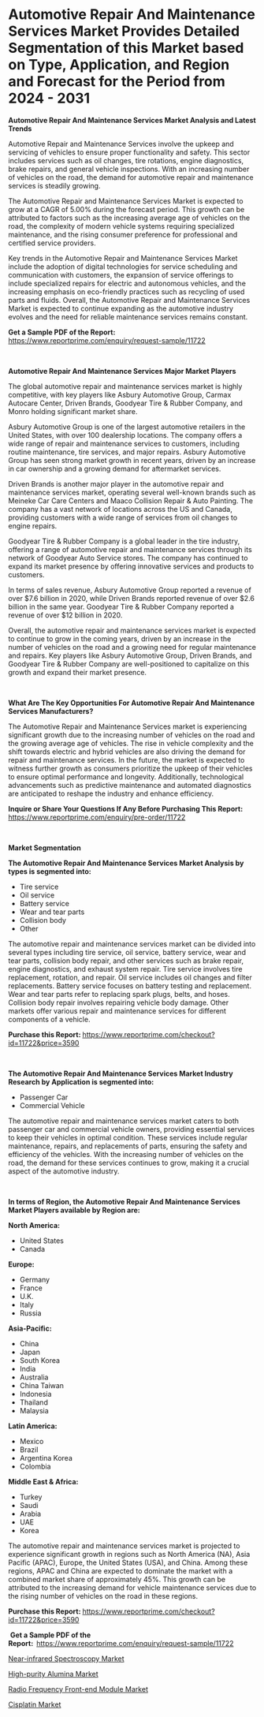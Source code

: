 <p><h1>Automotive Repair And Maintenance Services Market Provides Detailed Segmentation of this Market based on Type, Application, and Region and Forecast for the Period from 2024 - 2031</h1></p><p><strong>Automotive Repair And Maintenance Services Market Analysis and Latest Trends</strong></p>
<p><p>Automotive Repair and Maintenance Services involve the upkeep and servicing of vehicles to ensure proper functionality and safety. This sector includes services such as oil changes, tire rotations, engine diagnostics, brake repairs, and general vehicle inspections. With an increasing number of vehicles on the road, the demand for automotive repair and maintenance services is steadily growing.</p><p>The Automotive Repair and Maintenance Services Market is expected to grow at a CAGR of 5.00% during the forecast period. This growth can be attributed to factors such as the increasing average age of vehicles on the road, the complexity of modern vehicle systems requiring specialized maintenance, and the rising consumer preference for professional and certified service providers.</p><p>Key trends in the Automotive Repair and Maintenance Services Market include the adoption of digital technologies for service scheduling and communication with customers, the expansion of service offerings to include specialized repairs for electric and autonomous vehicles, and the increasing emphasis on eco-friendly practices such as recycling of used parts and fluids. Overall, the Automotive Repair and Maintenance Services Market is expected to continue expanding as the automotive industry evolves and the need for reliable maintenance services remains constant.</p></p>
<p><strong>Get a Sample PDF of the Report:&nbsp;</strong> <a href="https://www.reportprime.com/enquiry/request-sample/11722">https://www.reportprime.com/enquiry/request-sample/11722</a></p>
<p>&nbsp;</p>
<p><strong>Automotive Repair And Maintenance Services Major Market Players</strong></p>
<p><p>The global automotive repair and maintenance services market is highly competitive, with key players like Asbury Automotive Group, Carmax Autocare Center, Driven Brands, Goodyear Tire & Rubber Company, and Monro holding significant market share. </p><p>Asbury Automotive Group is one of the largest automotive retailers in the United States, with over 100 dealership locations. The company offers a wide range of repair and maintenance services to customers, including routine maintenance, tire services, and major repairs. Asbury Automotive Group has seen strong market growth in recent years, driven by an increase in car ownership and a growing demand for aftermarket services.</p><p>Driven Brands is another major player in the automotive repair and maintenance services market, operating several well-known brands such as Meineke Car Care Centers and Maaco Collision Repair & Auto Painting. The company has a vast network of locations across the US and Canada, providing customers with a wide range of services from oil changes to engine repairs.</p><p>Goodyear Tire & Rubber Company is a global leader in the tire industry, offering a range of automotive repair and maintenance services through its network of Goodyear Auto Service stores. The company has continued to expand its market presence by offering innovative services and products to customers.</p><p>In terms of sales revenue, Asbury Automotive Group reported a revenue of over $7.6 billion in 2020, while Driven Brands reported revenue of over $2.6 billion in the same year. Goodyear Tire & Rubber Company reported a revenue of over $12 billion in 2020.</p><p>Overall, the automotive repair and maintenance services market is expected to continue to grow in the coming years, driven by an increase in the number of vehicles on the road and a growing need for regular maintenance and repairs. Key players like Asbury Automotive Group, Driven Brands, and Goodyear Tire & Rubber Company are well-positioned to capitalize on this growth and expand their market presence.</p></p>
<p>&nbsp;</p>
<p><strong>What Are The Key Opportunities For Automotive Repair And Maintenance Services Manufacturers?</strong></p>
<p><p>The Automotive Repair and Maintenance Services market is experiencing significant growth due to the increasing number of vehicles on the road and the growing average age of vehicles. The rise in vehicle complexity and the shift towards electric and hybrid vehicles are also driving the demand for repair and maintenance services. In the future, the market is expected to witness further growth as consumers prioritize the upkeep of their vehicles to ensure optimal performance and longevity. Additionally, technological advancements such as predictive maintenance and automated diagnostics are anticipated to reshape the industry and enhance efficiency.</p></p>
<p><strong>Inquire or Share Your Questions If Any Before Purchasing This Report:</strong> <a href="https://www.reportprime.com/enquiry/pre-order/11722">https://www.reportprime.com/enquiry/pre-order/11722</a></p>
<p>&nbsp;</p>
<p><strong>Market Segmentation</strong></p>
<p><strong>The Automotive Repair And Maintenance Services Market Analysis by types is segmented into:</strong></p>
<p><ul><li>Tire service</li><li>Oil service</li><li>Battery service</li><li>Wear and tear parts</li><li>Collision body</li><li>Other</li></ul></p>
<p><p>The automotive repair and maintenance services market can be divided into several types including tire service, oil service, battery service, wear and tear parts, collision body repair, and other services such as brake repair, engine diagnostics, and exhaust system repair. Tire service involves tire replacement, rotation, and repair. Oil service includes oil changes and filter replacements. Battery service focuses on battery testing and replacement. Wear and tear parts refer to replacing spark plugs, belts, and hoses. Collision body repair involves repairing vehicle body damage. Other markets offer various repair and maintenance services for different components of a vehicle.</p></p>
<p><strong>Purchase this Report:&nbsp;</strong><a href="https://www.reportprime.com/checkout?id=11722&price=3590">https://www.reportprime.com/checkout?id=11722&price=3590</a></p>
<p>&nbsp;</p>
<p><strong>The Automotive Repair And Maintenance Services Market Industry Research by Application is segmented into:</strong></p>
<p><ul><li>Passenger Car</li><li>Commercial Vehicle</li></ul></p>
<p><p>The automotive repair and maintenance services market caters to both passenger car and commercial vehicle owners, providing essential services to keep their vehicles in optimal condition. These services include regular maintenance, repairs, and replacements of parts, ensuring the safety and efficiency of the vehicles. With the increasing number of vehicles on the road, the demand for these services continues to grow, making it a crucial aspect of the automotive industry.</p></p>
<p>&nbsp;</p>
<p><strong>In terms of Region, the Automotive Repair And Maintenance Services Market Players available by Region are:</strong></p>
<p>
    <p> <strong> North America: </strong>
        <ul>
            <li>United States</li>
            <li>Canada</li>
        </ul>
        </p> 
    <p> <strong> Europe: </strong>
        <ul>
            <li>Germany</li>
            <li>France</li>
            <li>U.K.</li>
            <li>Italy</li>
            <li>Russia</li>
        </ul>
        </p> 
    <p> <strong> Asia-Pacific: </strong>
        <ul>
            <li>China</li>
            <li>Japan</li>
            <li>South Korea</li>
            <li>India</li>
            <li>Australia</li>
            <li>China Taiwan</li>
            <li>Indonesia</li>
            <li>Thailand</li>
            <li>Malaysia</li>
        </ul>
        </p> 
    <p> <strong> Latin America: </strong>
        <ul>
            <li>Mexico</li>
            <li>Brazil</li>
            <li>Argentina Korea</li>
            <li>Colombia</li>
        </ul>
        </p> 
    <p> <strong> Middle East & Africa: </strong>
        <ul>
            <li>Turkey</li>
            <li>Saudi</li>
            <li>Arabia</li>
            <li>UAE</li>
            <li>Korea</li>
        </ul>
    </p>
    </p>
<p><p>The automotive repair and maintenance services market is projected to experience significant growth in regions such as North America (NA), Asia Pacific (APAC), Europe, the United States (USA), and China. Among these regions, APAC and China are expected to dominate the market with a combined market share of approximately 45%. This growth can be attributed to the increasing demand for vehicle maintenance services due to the rising number of vehicles on the road in these regions.</p></p>
<p><strong>Purchase this Report: </strong><a href="https://www.reportprime.com/checkout?id=11722&price=3590">https://www.reportprime.com/checkout?id=11722&price=3590</a></p>
<p>&nbsp;<strong>Get a Sample PDF of the Report:&nbsp;&nbsp;</strong><a href="https://www.reportprime.com/enquiry/request-sample/11722">https://www.reportprime.com/enquiry/request-sample/11722</a></p>
<p><strong></strong></p>
<p><p><a href="https://view.publitas.com/reportprime-1/near-infrared-spectroscopy-market-size-growth-and-forecast-from-2023-2030/">Near-infrared Spectroscopy Market</a></p><p><a href="https://view.publitas.com/reportprime-1/high-purity-alumina-market-challenges-opportunities-and-growth-drivers-and-major-market-players-forecasted-for-period-from-2023-2030/">High-purity Alumina Market</a></p><p><a href="https://view.publitas.com/reportprime-1/decoding-the-radio-frequency-front-end-module-market-a-deep-dive-into-the-latest-market-trends-market-segmentation-and-competitive-analysis/">Radio Frequency Front-end Module Market</a></p><p><a href="https://gentle-editor-9db.notion.site/Cisplatin-Market-Analysis-and-Market-Size-Global-Industry-Overview-Market-Segmentation-and-Forecas-a1438e9dc1394d9092f20441e2f20afc">Cisplatin Market</a></p></p>
